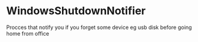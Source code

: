 # WindowsShutdownNotifier
Procces that notify you if you forget some device eg usb disk before going home from office
